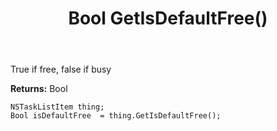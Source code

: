 ﻿---
uid: crmscript_ref_NSTaskListItem_GetIsDefaultFree
title: Bool GetIsDefaultFree()
intellisense: NSTaskListItem.GetIsDefaultFree
keywords: NSTaskListItem, GetIsDefaultFree
so.topic: reference
---

True if free, false if busy

**Returns:** Bool


```crmscript
NSTaskListItem thing;
Bool isDefaultFree  = thing.GetIsDefaultFree();
```


